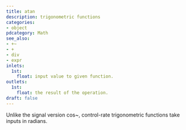 ```yaml
---
title: atan
description: trigonometric functions
categories:
- object
pdcategory: Math
see_also:
- +~
- +
- div
- expr
inlets:
  1st:
    float: input value to given function.
outlets:
  1st:
    float: the result of the operation.
draft: false
---
```

Unlike the signal version cos~, control-rate trigonometric functions take inputs in radians.
